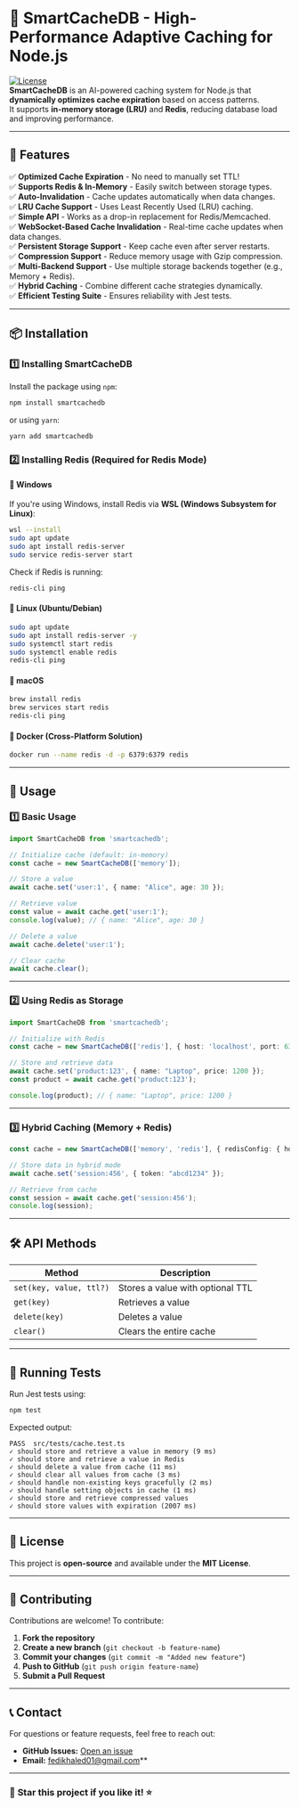 # 🚀 SmartCacheDB - High-Performance Adaptive Caching for Node.js  
[![License](https://img.shields.io/badge/license-MIT-blue.svg)](LICENSE)  
**SmartCacheDB** is an AI-powered caching system for Node.js that **dynamically optimizes cache expiration** based on access patterns.  
It supports **in-memory storage (LRU)** and **Redis**, reducing database load and improving performance.  

---

## 📌 **Features**
✅ **Optimized Cache Expiration** - No need to manually set TTL!  
✅ **Supports Redis & In-Memory** - Easily switch between storage types.  
✅ **Auto-Invalidation** - Cache updates automatically when data changes.  
✅ **LRU Cache Support** - Uses Least Recently Used (LRU) caching.  
✅ **Simple API** - Works as a drop-in replacement for Redis/Memcached.  
✅ **WebSocket-Based Cache Invalidation** - Real-time cache updates when data changes.  
✅ **Persistent Storage Support** - Keep cache even after server restarts.  
✅ **Compression Support** - Reduce memory usage with Gzip compression.  
✅ **Multi-Backend Support** - Use multiple storage backends together (e.g., Memory + Redis).  
✅ **Hybrid Caching** - Combine different cache strategies dynamically.  
✅ **Efficient Testing Suite** - Ensures reliability with Jest tests.  

---

## 📦 **Installation**
### **1️⃣ Installing SmartCacheDB**
Install the package using `npm`:
```sh
npm install smartcachedb
```
or using `yarn`:
```sh
yarn add smartcachedb
```

### **2️⃣ Installing Redis (Required for Redis Mode)**
#### **🔹 Windows**
If you're using Windows, install Redis via **WSL (Windows Subsystem for Linux)**:
```sh
wsl --install
sudo apt update
sudo apt install redis-server
sudo service redis-server start
```
Check if Redis is running:
```sh
redis-cli ping
```

#### **🔹 Linux (Ubuntu/Debian)**
```sh
sudo apt update
sudo apt install redis-server -y
sudo systemctl start redis
sudo systemctl enable redis
redis-cli ping
```

#### **🔹 macOS**
```sh
brew install redis
brew services start redis
redis-cli ping
```

#### **🔹 Docker (Cross-Platform Solution)**
```sh
docker run --name redis -d -p 6379:6379 redis
```

---

## 🚀 **Usage**
### **1️⃣ Basic Usage**
```typescript
import SmartCacheDB from 'smartcachedb';

// Initialize cache (default: in-memory)
const cache = new SmartCacheDB(['memory']);

// Store a value
await cache.set('user:1', { name: "Alice", age: 30 });

// Retrieve value
const value = await cache.get('user:1');
console.log(value); // { name: "Alice", age: 30 }

// Delete a value
await cache.delete('user:1');

// Clear cache
await cache.clear();
```

---

### **2️⃣ Using Redis as Storage**
```typescript
import SmartCacheDB from 'smartcachedb';

// Initialize with Redis
const cache = new SmartCacheDB(['redis'], { host: 'localhost', port: 6379 });

// Store and retrieve data
await cache.set('product:123', { name: "Laptop", price: 1200 });
const product = await cache.get('product:123');

console.log(product); // { name: "Laptop", price: 1200 }
```

---

### **3️⃣ Hybrid Caching (Memory + Redis)**
```typescript
const cache = new SmartCacheDB(['memory', 'redis'], { redisConfig: { host: 'localhost', port: 6379 } });

// Store data in hybrid mode
await cache.set('session:456', { token: "abcd1234" });

// Retrieve from cache
const session = await cache.get('session:456');
console.log(session);
```

---

## **🛠️ API Methods**
| Method | Description |
|--------|------------|
| `set(key, value, ttl?)` | Stores a value with optional TTL |
| `get(key)` | Retrieves a value |
| `delete(key)` | Deletes a value |
| `clear()` | Clears the entire cache |

---

## 🧪 **Running Tests**
Run Jest tests using:
```sh
npm test
```
Expected output:
```
PASS  src/tests/cache.test.ts
✓ should store and retrieve a value in memory (9 ms)
✓ should store and retrieve a value in Redis
✓ should delete a value from cache (11 ms)
✓ should clear all values from cache (3 ms)
✓ should handle non-existing keys gracefully (2 ms)
✓ should handle setting objects in cache (1 ms)
✓ should store and retrieve compressed values
✓ should store values with expiration (2007 ms)
```

---

## 📜 **License**
This project is **open-source** and available under the **MIT License**.

---

## 🌟 **Contributing**
Contributions are welcome! To contribute:
1. **Fork the repository**
2. **Create a new branch** (`git checkout -b feature-name`)
3. **Commit your changes** (`git commit -m "Added new feature"`)
4. **Push to GitHub** (`git push origin feature-name`)
5. **Submit a Pull Request**

---

## 📞 **Contact**
For questions or feature requests, feel free to reach out:
- **GitHub Issues:** [Open an issue](https://github.com/fedikhaled/SmartCacheDB)
- **Email:** fedikhaled01@gmail.com**

---

### 🚀 **Star this project if you like it!** ⭐  


